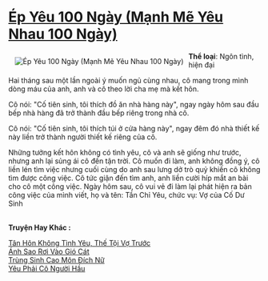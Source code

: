<a href="https://utruyen.com/ep-yeu-100-ngay-manh-me-yeu-nhau-100-ngay/12041/" title="Ép Yêu 100 Ngày (Mạnh Mẽ Yêu Nhau 100 Ngày)"><h1>Ép Yêu 100 Ngày (Mạnh Mẽ Yêu Nhau 100 Ngày)</h1></a><div style="display:table"><img align="right" style="float: left; padding: 10px;" src="https://utruyen.com/images/story/200x260/ep-yeu-100-ngay-manh-me-yeu-nhau-100-ngay.jpg" alt="Ép Yêu 100 Ngày (Mạnh Mẽ Yêu Nhau 100 Ngày)"><b>Thể loại</b>: Ngôn tình, hiện đại<p></p>Hai tháng sau một lần ngoài ý muốn ngủ cùng nhau, cô mang trong mình dòng máu của anh, anh và cô theo lời cha mẹ mà kết hôn.<p></p>Cô nói: "Cố tiên sinh, tôi thích đồ ăn nhà hàng này", ngay ngày hôm sau đầu bếp nhà hàng đã trở thành đầu bếp riêng trong nhà cô.<p></p>Cô nói: "Cố tiên sinh, tôi thích túi ở cửa hàng này", ngay đêm đó nhà thiết kế này liền trở thành người thiết kế riêng của cô.<p></p>Những tưởng kết hôn không có tình yêu, cô và anh sẽ giống như trước, nhưng anh lại sủng ái cô đến tận trời. Cô muốn đi làm, anh không đồng ý, cô liền lén tìm việc nhưng cuối cùng do anh sau lưng dở trò quỷ khiến cô không tìm được công việc. Cô tức giận đến tìm anh, anh liền cười híp mắt an bài cho cô một công việc. Ngày hôm sau, cô vui vẻ đi làm lại phát hiện ra bản công việc của mình viết, họ và tên: Tần Chỉ Yêu, chức vụ: Vợ của Cố Dư Sinh</div><p><br><b>Truyện Hay Khác :</b></p><a href="https://utruyen.com/tan-hon-khong-tinh-yeu-the-toi-vo-truoc/16132/" alt="Tân Hôn Không Tình Yêu, Thế Tội Vợ Trước">Tân Hôn Không Tình Yêu, Thế Tội Vợ Trước</a><br/><a href="https://github.com/quanluxury/ngontinhhot/tree/master/truyenhay/19337/" alt="Ánh Sao Rơi Vào Gió Cát">Ánh Sao Rơi Vào Gió Cát</a><br/><a href="https://github.com/quanluxury/truyenhot/tree/master/truyenhay/14835/" alt="Trùng Sinh Cao Môn Đích Nữ">Trùng Sinh Cao Môn Đích Nữ</a><br/><a href="https://dammyh.wordpress.com/2019/11/07/yeu-phai-co-nguoi-hau-2/" alt="Yêu Phải Cô Người Hầu">Yêu Phải Cô Người Hầu</a><br/>
